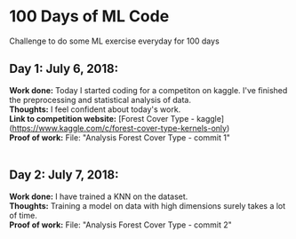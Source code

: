 # 100 Days of ML Code
Challenge to do some ML exercise everyday for 100 days

## Day 1: July 6, 2018:
**Work done:** Today I started coding for a competiton on kaggle. I've finished the preprocessing and statistical analysis of data.<br>
**Thoughts:** I feel confident about today's work.<br>
**Link to competition website:** [Forest Cover Type - kaggle] (https://www.kaggle.com/c/forest-cover-type-kernels-only)<br>
**Proof of work:** File: "Analysis Forest Cover Type - commit 1"
<br><br>
## Day 2: July 7, 2018:
**Work done:** I have trained a KNN on the dataset.<br>
**Thoughts:** Training a model on data with high dimensions surely takes a lot of time.<br>
**Proof of work:** File: "Analysis Forest Cover Type - commit 2"
